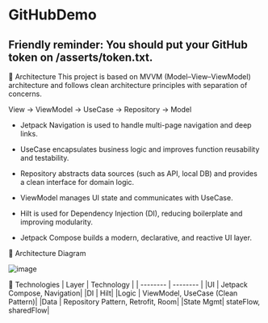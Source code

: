 # GitHubDemo
## Friendly reminder: You should put your GitHub token on /asserts/token.txt.
 
🔧 Architecture
This project is based on MVVM (Model–View–ViewModel) architecture and follows clean architecture principles with separation of concerns.

View → ViewModel → UseCase → Repository → Model

- Jetpack Navigation is used to handle multi-page navigation and deep links.

- UseCase encapsulates business logic and improves function reusability and testability.

- Repository abstracts data sources (such as API, local DB) and provides a clean interface for domain logic.

- ViewModel manages UI state and communicates with UseCase.

- Hilt is used for Dependency Injection (DI), reducing boilerplate and improving modularity.

- Jetpack Compose builds a modern, declarative, and reactive UI layer.

🧱 Architecture Diagram

![image](https://github.com/user-attachments/assets/230df969-aeb3-42ff-aa57-e3f8547eb5ba)

📌 Technologies
| Layer | Technology |
| -------- | -------- |
|UI	       |       Jetpack Compose, Navigation|
|DI	       |       Hilt|
|Logic	    |       ViewModel, UseCase (Clean Pattern)|
|Data	     |       Repository Pattern, Retrofit, Room|
|State Mgmt|	      stateFlow, sharedFlow|
